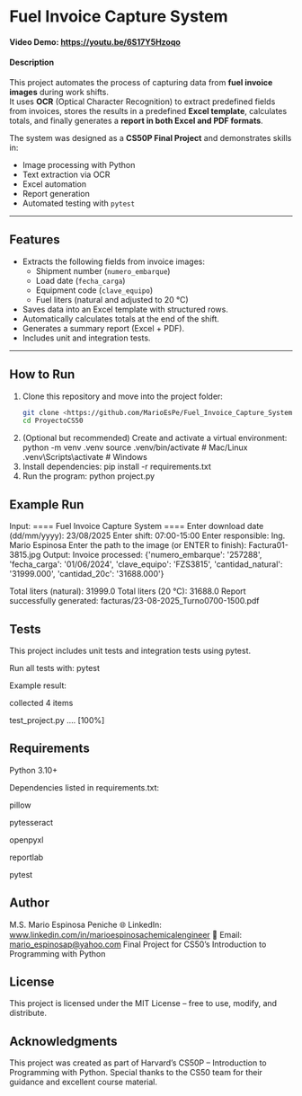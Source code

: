 # Fuel Invoice Capture System
#### Video Demo: <https://youtu.be/6S17Y5Hzoqo>

#### Description
This project automates the process of capturing data from **fuel invoice images** during work shifts.  
It uses **OCR** (Optical Character Recognition) to extract predefined fields from invoices, stores the results in a predefined **Excel template**, calculates totals, and finally generates a **report in both Excel and PDF formats**.

The system was designed as a **CS50P Final Project** and demonstrates skills in:
- Image processing with Python
- Text extraction via OCR
- Excel automation
- Report generation
- Automated testing with `pytest`

---

## Features
- Extracts the following fields from invoice images:
  - Shipment number (`numero_embarque`)
  - Load date (`fecha_carga`)
  - Equipment code (`clave_equipo`)
  - Fuel liters (natural and adjusted to 20 °C)
- Saves data into an Excel template with structured rows.
- Automatically calculates totals at the end of the shift.
- Generates a summary report (Excel + PDF).
- Includes unit and integration tests.

---

## How to Run

1. Clone this repository and move into the project folder:
   ```bash
   git clone <https://github.com/MarioEsPe/Fuel_Invoice_Capture_System>
   cd ProyectoCS50
2. (Optional but recommended) Create and activate a virtual environment:
   python -m venv .venv
   source .venv/bin/activate    # Mac/Linux
   .venv\Scripts\activate       # Windows
3. Install dependencies:
   pip install -r requirements.txt
4. Run the program:
   python project.py

## Example Run
Input:
==== Fuel Invoice Capture System ====
Enter download date (dd/mm/yyyy): 23/08/2025
Enter shift: 07:00-15:00
Enter responsible: Ing. Mario Espinosa
Enter the path to the image (or ENTER to finish): Factura01-3815.jpg
Output:
Invoice processed: {'numero_embarque': '257288', 'fecha_carga': '01/06/2024',
 'clave_equipo': 'FZS3815', 'cantidad_natural': '31999.000',
 'cantidad_20c': '31688.000'}

Total liters (natural): 31999.0
Total liters (20 °C): 31688.0
Report successfully generated: facturas/23-08-2025_Turno0700-1500.pdf

## Tests

This project includes unit tests and integration tests using pytest.

Run all tests with:
pytest

Example result:

collected 4 items

test_project.py ....                                                                 [100%]

## Requirements

Python 3.10+

Dependencies listed in requirements.txt:

pillow

pytesseract

openpyxl

reportlab

pytest


## Author

M.S. Mario Espinosa Peniche
🌐 LinkedIn: www.linkedin.com/in/marioespinosachemicalengineer
📧 Email: mario_espinosap@yahoo.com
Final Project for CS50’s Introduction to Programming with Python

## License

This project is licensed under the MIT License – free to use, modify, and distribute.

## Acknowledgments

This project was created as part of Harvard’s CS50P – Introduction to Programming with Python.
Special thanks to the CS50 team for their guidance and excellent course material.
